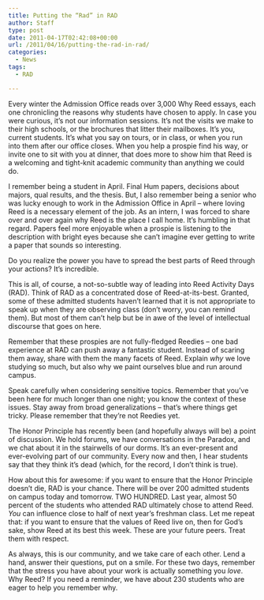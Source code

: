 ```yaml
---
title: Putting the “Rad” in RAD
author: Staff
type: post
date: 2011-04-17T02:42:08+00:00
url: /2011/04/16/putting-the-rad-in-rad/
categories:
  - News
tags:
  - RAD

---
```

<img class="alignleft size-medium wp-image-745" title="loveREEDbwFINAL" src="https://i0.wp.com/www.reedquest.org/wp-content/uploads/2011/04/loveREEDbwFINAL-231x300.jpg?resize=231%2C300" alt="" data-recalc-dims="1" />Every winter the Admission Office reads over 3,000 Why Reed essays, each one chronicling the reasons why students have chosen to apply. In case you were curious, it’s not our information sessions. It’s not the visits we make to their high schools, or the brochures that litter their mailboxes. It’s you, current students. It’s what you say on tours, or in class, or when you run into them after our office closes. When you help a prospie find his way, or invite one to sit with you at dinner, that does more to show him that Reed is a welcoming and tight-knit academic community than anything we could do.

I remember being a student in April. Final Hum papers, decisions about majors, qual results, and the thesis. But, I also remember being a senior who was lucky enough to work in the Admission Office in April &#8211; where loving Reed is a necessary element of the job. As an intern, I was forced to share over and over again why Reed is the place I call home. It’s humbling in that regard. Papers feel more enjoyable when a prospie is listening to the description with bright eyes because she can’t imagine ever getting to write a paper that sounds so interesting.

Do you realize the power you have to spread the best parts of Reed through your actions? It’s incredible.

This is all, of course, a not-so-subtle way of leading into Reed Activity Days (RAD). Think of RAD as a concentrated dose of Reed-at-its-best. Granted, some of these admitted students haven’t learned that it is not appropriate to speak up when they are observing class (don’t worry, you can remind them). But most of them can’t help but be in awe of the level of intellectual discourse that goes on here.

Remember that these prospies are not fully-fledged Reedies – one bad experience at RAD can push away a fantastic student. Instead of scaring them away, share with them the many facets of Reed. Explain _why_ we love studying so much, but also why we paint ourselves blue and run around campus.

Speak carefully when considering sensitive topics. Remember that you’ve been here for much longer than one night; you know the context of these issues. Stay away from broad generalizations – that’s where things get tricky. Please remember that they’re not Reedies yet.

The Honor Principle has recently been (and hopefully always will be) a point of discussion. We hold forums, we have conversations in the Paradox, and we chat about it in the stairwells of our dorms. It’s an ever-present and ever-evolving part of our community. Every now and then, I hear students say that they think it’s dead (which, for the record, I don’t think is true).

How about this for awesome: if you want to ensure that the Honor Principle doesn’t die, RAD is your chance. There will be over 200 admitted students on campus today and tomorrow. TWO HUNDRED. Last year, almost 50 percent of the students who attended RAD ultimately chose to attend Reed.  _You_ can influence close to half of next year’s freshman class. Let me repeat that: if you want to ensure that the values of Reed live on, then for God’s sake, show Reed at its best this week. These are your future peers. Treat them with respect.

As always, this is our community, and we take care of each other. Lend a hand, answer their questions, put on a smile. For these two days, remember that the stress you have about your work is actually something you _love_. Why Reed? If you need a reminder, we have about 230 students who are eager to help you remember why.